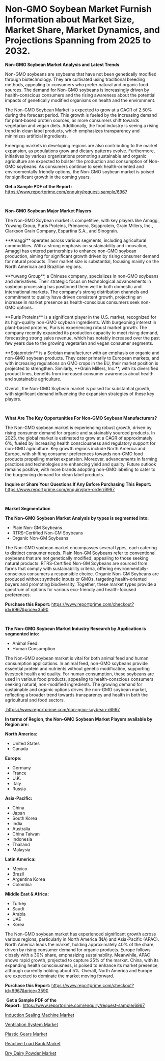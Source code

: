 <p><h1>Non-GMO Soybean Market Furnish Information about Market Size, Market Share, Market Dynamics, and Projections Spanning from 2025 to 2032.</h1></p><p><strong>Non-GMO Soybean Market Analysis and Latest Trends</strong></p>
<p><p>Non-GMO soybeans are soybeans that have not been genetically modified through biotechnology. They are cultivated using traditional breeding methods, appealing to consumers who prefer natural and organic food sources. The demand for Non-GMO soybeans is increasingly driven by health-conscious consumers and the rising awareness about the potential impacts of genetically modified organisms on health and the environment.</p><p>The Non-GMO Soybean Market is expected to grow at a CAGR of 2.50% during the forecast period. This growth is fueled by the increasing demand for plant-based protein sources, as more consumers shift towards vegetarian and vegan diets. Additionally, the food industry is seeing a rising trend in clean label products, which emphasizes transparency and minimizes artificial ingredients.</p><p>Emerging markets in developing regions are also contributing to the market expansion, as populations grow and dietary patterns evolve. Furthermore, initiatives by various organizations promoting sustainable and organic agriculture are expected to bolster the production and consumption of Non-GMO soybeans. As consumers continue to seek health-oriented and environmentally friendly options, the Non-GMO soybean market is poised for significant growth in the coming years.</p></p>
<p><strong>Get a Sample PDF of the Report:&nbsp;</strong> <a href="https://www.reportprime.com/enquiry/request-sample/6967?utm_campaign=3093&utm_medium=2&utm_source=Github&utm_content=ia&utm_term=19032025&utm_id=non-gmo-soybean">https://www.reportprime.com/enquiry/request-sample/6967</a></p>
<p>&nbsp;</p>
<p><strong>Non-GMO Soybean Major Market Players</strong></p>
<p><p>The Non-GMO Soybean market is competitive, with key players like Amaggi, Yuwang Group, Puris Proteins, Primavera, Sojaprotein, Grain Millers, Inc., Clarkson Grain Company, Espartina S.A., and Sinograin. </p><p>**Amaggi** operates across various segments, including agricultural commodities. With a strong emphasis on sustainability and innovation, Amaggi has entered partnerships to enhance non-GMO soybean production, aiming for significant growth driven by rising consumer demand for natural products. Their market size is substantial, focusing mainly on the North American and Brazilian regions.</p><p>**Yuwang Group**, a Chinese company, specializes in non-GMO soybeans and derivatives. Their strategic focus on technological advancements in soybean processing has positioned them well in both domestic and international markets. The company's strong distribution channels and commitment to quality have driven consistent growth, projecting an increase in market presence as health-conscious consumers seek non-GMO options.</p><p>**Puris Proteins** is a significant player in the U.S. market, recognized for its high-quality non-GMO soybean ingredients. With burgeoning interest in plant-based proteins, Puris is experiencing robust market growth. The company recently expanded its production capacity to meet rising demand, forecasting strong sales revenue, which has notably increased over the past few years due to the growing vegetarian and vegan consumer segments.</p><p>**Sojaprotein** is a Serbian manufacturer with an emphasis on organic and non-GMO soybean products. They cater primarily to European markets, and with increasing regulations on GMO crops in the EU, their market position is projected to strengthen. Similarly, **Grain Millers, Inc.**, with its diversified product lines, benefits from increased consumer awareness about health and sustainable agriculture.</p><p>Overall, the Non-GMO Soybean market is poised for substantial growth, with significant demand influencing the expansion strategies of these key players.</p></p>
<p>&nbsp;</p>
<p><strong>What Are The Key Opportunities For Non-GMO Soybean Manufacturers?</strong></p>
<p><p>The Non-GMO soybean market is experiencing robust growth, driven by rising consumer demand for organic and sustainably sourced products. In 2023, the global market is estimated to grow at a CAGR of approximately 6%, fueled by increasing health consciousness and regulatory support for non-GMO agriculture. Key growth regions include North America and Europe, with shifting consumer preferences towards non-GMO food products propelling market expansion. Moreover, advancements in farming practices and technologies are enhancing yield and quality. Future outlook remains positive, with more brands adopting non-GMO labeling to cater to the burgeoning demand for clean label products.</p></p>
<p><strong>Inquire or Share Your Questions If Any Before Purchasing This Report:</strong> <a href="https://www.reportprime.com/enquiry/pre-order/6967?utm_campaign=3093&utm_medium=2&utm_source=Github&utm_content=ia&utm_term=19032025&utm_id=non-gmo-soybean">https://www.reportprime.com/enquiry/pre-order/6967</a></p>
<p>&nbsp;</p>
<p><strong>Market Segmentation</strong></p>
<p><strong>The Non-GMO Soybean Market Analysis by types is segmented into:</strong></p>
<p><ul><li>Plain Non-GM Soybeans</li><li>RTRS-Certified Non-GM Soybeans</li><li>Organic Non-GM Soybeans</li></ul></p>
<p><p>The Non-GMO soybean market encompasses several types, each catering to distinct consumer needs. Plain Non-GM Soybeans refer to conventional soybeans that are not genetically modified, appealing to those seeking natural products. RTRS-Certified Non-GM Soybeans are sourced from farms that comply with sustainability criteria, offering environmentally-conscious consumers a responsible choice. Organic Non-GM Soybeans are produced without synthetic inputs or GMOs, targeting health-oriented buyers and promoting biodiversity. Together, these market types provide a spectrum of options for various eco-friendly and health-focused preferences.</p></p>
<p><strong>Purchase this Report:&nbsp;</strong><a href="https://www.reportprime.com/checkout?id=6967&price=3590&utm_campaign=3093&utm_medium=2&utm_source=Github&utm_content=ia&utm_term=19032025&utm_id=non-gmo-soybean">https://www.reportprime.com/checkout?id=6967&price=3590</a></p>
<p>&nbsp;</p>
<p><strong>The Non-GMO Soybean Market Industry Research by Application is segmented into:</strong></p>
<p><ul><li>Animal Feed</li><li>Human Consumption</li></ul></p>
<p><p>The Non-GMO soybean market is vital for both animal feed and human consumption applications. In animal feed, non-GMO soybeans provide essential protein and nutrients without genetic modification, supporting livestock health and quality. For human consumption, these soybeans are used in various food products, appealing to health-conscious consumers seeking natural, non-modified ingredients. The growing demand for sustainable and organic options drives the non-GMO soybean market, reflecting a broader trend towards transparency and health in both the agricultural and food sectors.</p></p>
<p><a href="https://www.reportprime.com/non-gmo-soybean-r6967?utm_campaign=3093&utm_medium=2&utm_source=Github&utm_content=ia&utm_term=19032025&utm_id=non-gmo-soybean">&nbsp;https://www.reportprime.com/non-gmo-soybean-r6967</a></p>
<p><strong>In terms of Region, the Non-GMO Soybean Market Players available by Region are:</strong></p>
<p>
    <p> <strong> North America: </strong>
        <ul>
            <li>United States</li>
            <li>Canada</li>
        </ul>
        </p> 
    <p> <strong> Europe: </strong>
        <ul>
            <li>Germany</li>
            <li>France</li>
            <li>U.K.</li>
            <li>Italy</li>
            <li>Russia</li>
        </ul>
        </p> 
    <p> <strong> Asia-Pacific: </strong>
        <ul>
            <li>China</li>
            <li>Japan</li>
            <li>South Korea</li>
            <li>India</li>
            <li>Australia</li>
            <li>China Taiwan</li>
            <li>Indonesia</li>
            <li>Thailand</li>
            <li>Malaysia</li>
        </ul>
        </p> 
    <p> <strong> Latin America: </strong>
        <ul>
            <li>Mexico</li>
            <li>Brazil</li>
            <li>Argentina Korea</li>
            <li>Colombia</li>
        </ul>
        </p> 
    <p> <strong> Middle East & Africa: </strong>
        <ul>
            <li>Turkey</li>
            <li>Saudi</li>
            <li>Arabia</li>
            <li>UAE</li>
            <li>Korea</li>
        </ul>
    </p>
    </p>
<p><p>The Non-GMO soybean market has experienced significant growth across various regions, particularly in North America (NA) and Asia-Pacific (APAC). North America leads the market, holding approximately 40% of the share, driven by rising consumer demand for organic products. Europe follows closely with a 30% share, emphasizing sustainability. Meanwhile, APAC shows rapid growth, projected to capture 25% of the market. China, with its expanding health consciousness, is poised to enhance its market presence, although currently holding about 5%. Overall, North America and Europe are expected to dominate the market moving forward.</p></p>
<p><strong>Purchase this Report: </strong><a href="https://www.reportprime.com/checkout?id=6967&price=3590&utm_campaign=3093&utm_medium=2&utm_source=Github&utm_content=ia&utm_term=19032025&utm_id=non-gmo-soybean">https://www.reportprime.com/checkout?id=6967&price=3590</a></p>
<p>&nbsp;<strong>Get a Sample PDF of the Report:&nbsp;&nbsp;</strong><a href="https://www.reportprime.com/enquiry/request-sample/6967?utm_campaign=3093&utm_medium=2&utm_source=Github&utm_content=ia&utm_term=19032025&utm_id=non-gmo-soybean">https://www.reportprime.com/enquiry/request-sample/6967</a></p>
<p><strong></strong></p>
<p><p><a href="https://www.linkedin.com/pulse/global-induction-sealing-machine-market-comprehensive-analysis-l0awf?utm_campaign=3093&utm_medium=2&utm_source=Github&utm_content=ia&utm_term=19032025&utm_id=non-gmo-soybean">Induction Sealing Machine Market</a></p><p><a href="https://www.linkedin.com/pulse/ventilation-system-market-revolution-2025-2032-trends-3kvgf?utm_campaign=3093&utm_medium=2&utm_source=Github&utm_content=ia&utm_term=19032025&utm_id=non-gmo-soybean">Ventilation System Market</a></p><p><a href="https://www.linkedin.com/pulse/plastic-gears-industry-trends-report-analyzing-growth-tlpzf?utm_campaign=3093&utm_medium=2&utm_source=Github&utm_content=ia&utm_term=19032025&utm_id=non-gmo-soybean">Plastic Gears Market</a></p><p><a href="https://www.linkedin.com/pulse/future-outlook-reactive-load-bank-market-size-estimated-grow-naoxf?utm_campaign=3093&utm_medium=2&utm_source=Github&utm_content=ia&utm_term=19032025&utm_id=non-gmo-soybean">Reactive Load Bank Market</a></p><p><a href="https://github.com/roceljiabur/Market-Research-Report-List-1/blob/main/dry-dairy-powder-market.md?utm_campaign=3093&utm_medium=2&utm_source=Github&utm_content=ia&utm_term=19032025&utm_id=non-gmo-soybean">Dry Dairy Powder Market</a></p></p>